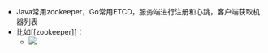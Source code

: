 - Java常用zookeeper，Go常用ETCD，服务端进行注册和心跳，客户端获取机器列表
- 比如[[zookeeper]]：
	- ![](attachments/Pasted%20image%2020230101221700.png)